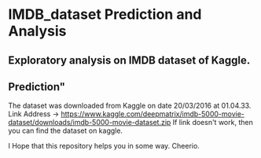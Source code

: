 # IMDB_dataset Prediction and Analysis
## Exploratory analysis on IMDB dataset of Kaggle.
## Prediction"
The dataset was downloaded from Kaggle on date 20/03/2016 at 01.04.33.
Link Address -> https://www.kaggle.com/deepmatrix/imdb-5000-movie-dataset/downloads/imdb-5000-movie-dataset.zip
If link doesn't work, then you can find the dataset on kaggle.

I Hope that this repository helps you in some way.
Cheerio.
